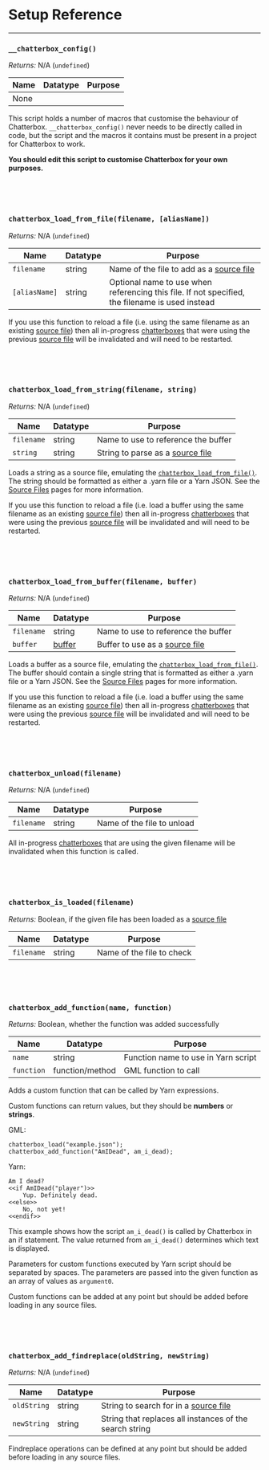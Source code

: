 # Setup Reference

---

### `__chatterbox_config()`

*Returns:* N/A (`undefined`)

|Name|Datatype|Purpose|
|----|--------|-------|
|None|        |       |

This script holds a number of macros that customise the behaviour of Chatterbox. `__chatterbox_config()` never needs to be directly called in code, but the script and the macros it contains must be present in a project for Chatterbox to work.

**You should edit this script to customise Chatterbox for your own purposes.**

&nbsp;

&nbsp;

### `chatterbox_load_from_file(filename, [aliasName])`

*Returns:* N/A (`undefined`)

|Name         |Datatype|Purpose                                                                                        |
|-------------|--------|-----------------------------------------------------------------------------------------------|
|`filename`   |string  |Name of the file to add as a [source file](concept-source-files)                                       |
|`[aliasName]`|string  |Optional name to use when referencing this file. If not specified, the filename is used instead|

If you use this function to reload a file (i.e. using the same filename as an existing [source file](concept-source-files)) then all in-progress [chatterboxes](concept-chatterboxes) that were using the previous [source file](concept-source-files) will be invalidated and will need to be restarted.

&nbsp;

&nbsp;

### `chatterbox_load_from_string(filename, string)`

*Returns:* N/A (`undefined`)

|Name      |Datatype|Purpose                                         |
|----------|--------|------------------------------------------------|
|`filename`|string  |Name to use to reference the buffer             |
|`string`  |string  |String to parse as a [source file](concept-source-files)|

Loads a string as a source file, emulating the [`chatterbox_load_from_file()`](reference-setup#chatterbox_load_from_filefilename). The string should be formatted as either a .yarn file or a Yarn JSON. See the [Source Files](concept-source-files) pages for more information.

If you use this function to reload a file (i.e. load a buffer using the same filename as an existing [source file](concept-source-files)) then all in-progress [chatterboxes](concept-chatterboxes) that were using the previous [source file](concept-source-files) will be invalidated and will need to be restarted.

&nbsp;

&nbsp;

### `chatterbox_load_from_buffer(filename, buffer)`

*Returns:* N/A (`undefined`)

|Name      |Datatype|Purpose                            |
|----------|--------|-----------------------------------|
|`filename`|string  |Name to use to reference the buffer|
|`buffer`  |[buffer](https://docs2.yoyogames.com/source/_build/1_overview/3_additional_information/using_buffers.html)|Buffer to use as a [source file](concept-source-files)|

Loads a buffer as a source file, emulating the [`chatterbox_load_from_file()`](reference-setup#chatterbox_load_from_filefilename). The buffer should contain a single string that is formatted as either a .yarn file or a Yarn JSON. See the [Source Files](concept-source-files) pages for more information.

If you use this function to reload a file (i.e. load a buffer using the same filename as an existing [source file](concept-source-files)) then all in-progress [chatterboxes](concept-chatterboxes) that were using the previous [source file](concept-source-files) will be invalidated and will need to be restarted.

&nbsp;

&nbsp;

### `chatterbox_unload(filename)`

*Returns:* N/A (`undefined`)

|Name      |Datatype|Purpose                   |
|----------|--------|--------------------------|
|`filename`|string  |Name of the file to unload|

All in-progress [chatterboxes](concept-chatterboxes) that are using the given filename will be invalidated when this function is called.

&nbsp;

&nbsp;

### `chatterbox_is_loaded(filename)`

*Returns:* Boolean, if the given file has been loaded as a [source file](concept-source-files)

|Name      |Datatype|Purpose                  |
|----------|--------|-------------------------|
|`filename`|string  |Name of the file to check|

&nbsp;

&nbsp;

### `chatterbox_add_function(name, function)`

*Returns:* Boolean, whether the function was added successfully

|Name      |Datatype       |Purpose                            |
|----------|---------------|-----------------------------------|
|`name`    |string         |Function name to use in Yarn script|
|`function`|function/method|GML function to call               |

Adds a custom function that can be called by Yarn expressions.

Custom functions can return values, but they should be **numbers** or **strings**.

GML:
```
chatterbox_load("example.json");
chatterbox_add_function("AmIDead", am_i_dead);
```

Yarn:
```
Am I dead?
<<if AmIDead("player")>>
	Yup. Definitely dead.
<<else>>
	No, not yet!
<<endif>>
```

This example shows how the script `am_i_dead()` is called by Chatterbox in an if statement. The value returned from `am_i_dead()` determines which text is displayed.

Parameters for custom functions executed by Yarn script should be separated by spaces. The parameters are passed into the given function as an array of values as `argument0`.

Custom functions can be added at any point but should be added before loading in any source files.

&nbsp;

&nbsp;

### `chatterbox_add_findreplace(oldString, newString)`

*Returns:* N/A (`undefined`)

|Name       |Datatype|Purpose                                                |
|-----------|--------|-------------------------------------------------------|
|`oldString`|string  |String to search for in a [source file](concept-source-files)  |
|`newString`|string  |String that replaces all instances of the search string|

Findreplace operations can be defined at any point but should be added before loading in any source files.
